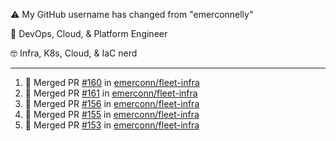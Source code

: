 ⚠️ My GitHub username has changed from "emerconnelly"

💼 DevOps, Cloud, & Platform Engineer

🤓 Infra, K8s, Cloud, & IaC nerd

---

<!--START_SECTION:activity-->
1. 🎉 Merged PR [#160](https://github.com/emerconn/fleet-infra/pull/160) in [emerconn/fleet-infra](https://github.com/emerconn/fleet-infra)
2. 🎉 Merged PR [#161](https://github.com/emerconn/fleet-infra/pull/161) in [emerconn/fleet-infra](https://github.com/emerconn/fleet-infra)
3. 🎉 Merged PR [#156](https://github.com/emerconn/fleet-infra/pull/156) in [emerconn/fleet-infra](https://github.com/emerconn/fleet-infra)
4. 🎉 Merged PR [#155](https://github.com/emerconn/fleet-infra/pull/155) in [emerconn/fleet-infra](https://github.com/emerconn/fleet-infra)
5. 🎉 Merged PR [#153](https://github.com/emerconn/fleet-infra/pull/153) in [emerconn/fleet-infra](https://github.com/emerconn/fleet-infra)
<!--END_SECTION:activity-->
